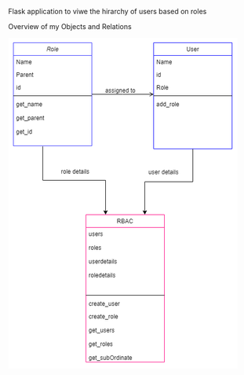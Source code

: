 Flask application to viwe the hirarchy of users based on roles

Overview of my Objects and Relations

![](https://github.com/vijaykothareddy/Data-Engineering/blob/master/Images/RBAC.png)
